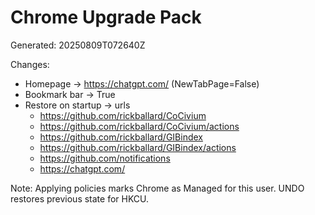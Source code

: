 <!-- status: stub; target: 150+ words -->
# Chrome Upgrade Pack

Generated: 20250809T072640Z

Changes:

- Homepage -> https://chatgpt.com/ (NewTabPage=False)
- Bookmark bar -> True
- Restore on startup -> urls
  - https://github.com/rickballard/CoCivium
  - https://github.com/rickballard/CoCivium/actions
  - https://github.com/rickballard/GIBindex
  - https://github.com/rickballard/GIBindex/actions
  - https://github.com/notifications
  - https://chatgpt.com/

Note: Applying policies marks Chrome as Managed for this user. UNDO restores previous state for HKCU.

